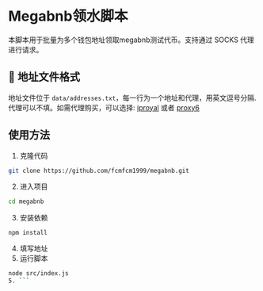 # Megabnb领水脚本

本脚本用于批量为多个钱包地址领取megabnb测试代币。支持通过 SOCKS 代理进行请求。

## 🧾 地址文件格式

地址文件位于 `data/addresses.txt`，每一行为一个地址和代理，用英文逗号分隔. 代理可以不填。如需代理购买，可以选择: [iproyal](https://iproyal.cn/?r=382579) 或者 [proxy6](https://proxy6.net/e/607638)

## 使用方法

1. 克隆代码 
```bash
git clone https://github.com/fcmfcm1999/megabnb.git
```

2. 进入项目
``` bash
cd megabnb
```

3. 安装依赖
```
npm install
```
4. 填写地址
5. 运行脚本
```bash
node src/index.js
5. ```